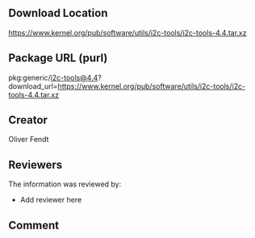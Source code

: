 ## Download Location

https://www.kernel.org/pub/software/utils/i2c-tools/i2c-tools-4.4.tar.xz

## Package URL (purl)

pkg:generic/i2c-tools@4.4?download_url=https://www.kernel.org/pub/software/utils/i2c-tools/i2c-tools-4.4.tar.xz

## Creator

Oliver Fendt

## Reviewers

The information was reviewed by:

* Add reviewer here

## Comment

